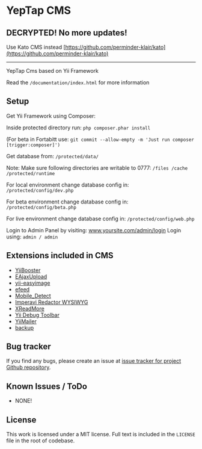 # YepTap CMS

## DECRYPTED! No more updates!

Use Kato CMS instead [https://github.com/perminder-klair/kato](https://github.com/perminder-klair/kato)

--------------

YepTap Cms based on Yii Framework

Read the `/documentation/index.html` for more information

## Setup
Get Yii Framework using Composer:

Inside protected directory run: `php composer.phar install`

(For beta in Fortabitt use: `git commit --allow-empty -m 'Just run composer [trigger:composer]')`

Get database from: `/protected/data/`

Note: Make sure following directories are writable to 0777:
`/files
/cache
/protected/runtime`

For local environment change database config in:
`/protected/config/dev.php`

For beta environment change database config in:
`/protected/config/beta.php`

For live environment change database config in:
`/protected/config/web.php`

Login to Admin Panel by visiting: www.yoursite.com/admin/login
Login using: `admin / admin`

## Extensions included in CMS
* [YiiBooster](https://github.com/clevertech/YiiBooster)
* [EAjaxUpload](https://github.com/valums/file-uploader)
* [yii-easyimage](https://github.com/zhdanovartur/yii-easyimage)
* [efeed](https://github.com/2amigos/efeed)
* [Mobile_Detect](https://github.com/serbanghita/Mobile-Detect/)
* [Imperavi Redactor WYSIWYG](https://github.com/yiiext/imperavi-redactor-widget)
* [XReadMore](http://www.yiiframework.com/extension/xreadmore/)
* [Yii Debug Toolbar](https://github.com/malyshev/yii-debug-toolbar)
* [YiiMailer](https://github.com/vernes/YiiMailer)
* [backup](http://www.yiiframework.com/extension/backup/)

## Bug tracker
If you find any bugs, please create an issue at [issue tracker for project Github repository](https://github.com/TBL-CMS/Core/issues).

## Known Issues / ToDo
* NONE!

## License
This work is licensed under a MIT license. Full text is included in the `LICENSE` file in the root of codebase.
